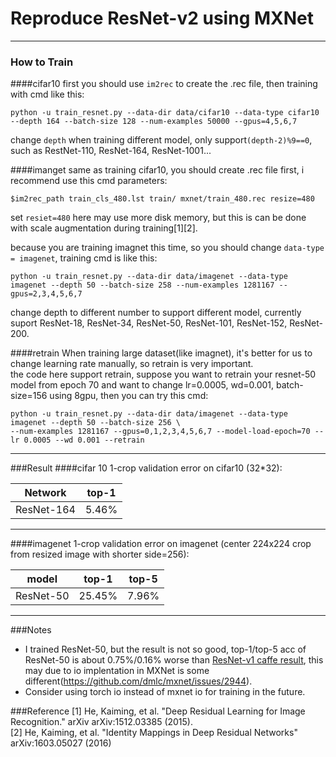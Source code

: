 # Reproduce ResNet-v2 using MXNet


------------------------------------------
### How to Train
####cifar10
first you should use ```im2rec``` to create the .rec file, then training with cmd like this:
```shell
python -u train_resnet.py --data-dir data/cifar10 --data-type cifar10 --depth 164 --batch-size 128 --num-examples 50000 --gpus=4,5,6,7
```
change ```depth``` when training different model, only support```(depth-2)%9==0```, such as RestNet-110, ResNet-164, ResNet-1001...

####imanget
same as training cifar10, you should create .rec file first, i recommend use this cmd parameters:  
```shell
$im2rec_path train_cls_480.lst train/ mxnet/train_480.rec resize=480
```
set ```resiet=480``` here may use more disk memory, but this is can be done with scale augmentation during training[1][2].

because you are training imagnet this time, so you should change ```data-type = imagenet```, training cmd is like this:
```shell
python -u train_resnet.py --data-dir data/imagenet --data-type imagenet --depth 50 --batch-size 258 --num-examples 1281167 --gpus=2,3,4,5,6,7
```
change depth to different number to support different model, currently suport ResNet-18, ResNet-34, ResNet-50, ResNet-101, ResNet-152, ResNet-200.

####retrain
When training large dataset(like imagnet), it's better for us to change learning rate manually, so retrain is very important.   
the code here support retrain, suppose you want to retrain your resnet-50 model from epoch 70 and want to change lr=0.0005, wd=0.001, batch-size=156 using 8gpu, then you can try this cmd:
```shell
python -u train_resnet.py --data-dir data/imagenet --data-type imagenet --depth 50 --batch-size 256 \
--num-examples 1281167 --gpus=0,1,2,3,4,5,6,7 --model-load-epoch=70 --lr 0.0005 --wd 0.001 --retrain
```  

----------------------------------
###Result
####cifar 10
1-crop validation error on cifar10 (32*32):

| Network    | top-1 |
| :------:   | :---: |
|ResNet-164  | 5.46% |

----------------------------------------
####imagenet
1-crop validation error on imagenet (center 224x224 crop from resized image with shorter side=256):

| model   | top-1 | top-5 |
|:------: |:-----:|:-----:|
|ResNet-50|25.45% |  7.96%|

----------------------------------------
###Notes
* I trained ResNet-50, but the result is not so good, top-1/top-5 acc of ResNet-50 is about 0.75%/0.16% worse than [ResNet-v1 caffe result](https://github.com/KaimingHe/deep-residual-networks/blob/master/README.md#results), this may due to io implentation in MXNet is some different(https://github.com/dmlc/mxnet/issues/2944).
* Consider using torch io instead of mxnet io for training in the future.

###Reference
[1] He, Kaiming, et al. "Deep Residual Learning for Image Recognition." arXiv arXiv:1512.03385 (2015).  
[2] He, Kaiming, et al. "Identity Mappings in Deep Residual Networks" arXiv:1603.05027 (2016)

